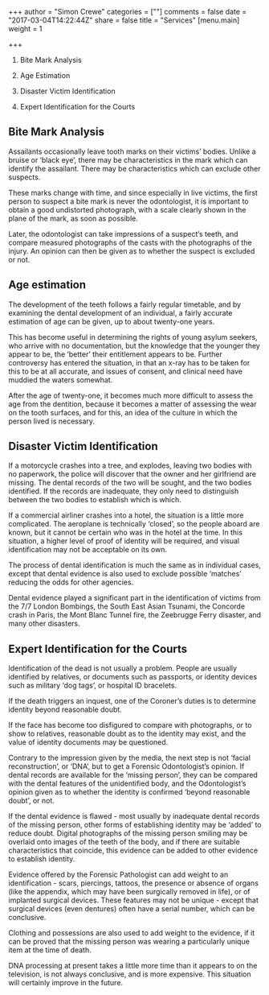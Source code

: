 +++
author = "Simon Crewe"
categories = [""]
comments = false
date = "2017-03-04T14:22:44Z"
share = false
title = "Services"
[menu.main]
weight = 1

+++
1.  Bite Mark Analysis

2.  Age Estimation

3.  Disaster Victim Identification

4.  Expert Identification for the Courts

## Bite Mark Analysis

Assailants occasionally leave tooth marks on their victims’ bodies. Unlike a bruise or ‘black eye’, there may be characteristics in the mark which can identify the assailant. There may be characteristics which can exclude other suspects.

These marks change with time, and since especially in live victims, the first person to suspect a bite mark is never the odontologist, it is important to obtain a good undistorted photograph, with a scale clearly shown in the plane of the mark, as soon as possible.

Later, the odontologist can take impressions of a suspect’s teeth, and compare measured photographs of the casts with the photographs of the injury. An opinion can then be given as to whether the suspect is excluded or not.

## Age estimation

The development of the teeth follows a fairly regular timetable, and by examining the dental development of an individual, a fairly accurate estimation of age can be given, up to about twenty-one years.

This has become useful in determining the rights of young asylum seekers, who arrive with no documentation, but the knowledge that the younger they appear to be, the ‘better’ their entitlement appears to be. Further controversy has entered the situation, in that an x-ray has to be taken for this to be at all accurate, and issues of consent, and clinical need have muddied the waters somewhat.

After the age of twenty-one, it becomes much more difficult to assess the age from the dentition, because it becomes a matter of assessing the wear on the tooth surfaces, and for this, an idea of the culture in which the person lived is necessary.

## Disaster Victim Identification

If a motorcycle crashes into a tree, and explodes, leaving two bodies with no paperwork, the police will discover that the owner and her girlfriend are missing. The dental records of the two will be sought, and the two bodies identified. If the records are inadequate, they only need to distinguish between the two bodies to establish which is which.

If a commercial airliner crashes into a hotel, the situation is a little more complicated. The aeroplane is technically ‘closed’, so the people aboard are known, but it cannot be certain who was in the hotel at the time. In this situation, a higher level of proof of identity will be required, and visual identification may not be acceptable on its own.

The process of dental identification is much the same as in individual cases, except that dental evidence is also used to exclude possible ‘matches’ reducing the odds for other agencies.

Dental evidence played a significant part in the identification of victims from the 7/7 London Bombings, the South East Asian Tsunami, the Concorde crash in Paris, the Mont Blanc Tunnel fire, the Zeebrugge Ferry disaster, and many other disasters.

## Expert Identification for the Courts

Identification of the dead is not usually a problem. People are usually identified by relatives, or documents such as passports, or identity devices such as military ‘dog tags’, or hospital ID bracelets.

If the death triggers an inquest, one of the Coroner’s duties is to determine identity beyond reasonable doubt.

If the face has become too disfigured to compare with photographs, or to show to relatives, reasonable doubt as to the identity may exist, and the value of identity documents may be questioned.

Contrary to the impression given by the media, the next step is not ‘facial reconstruction’, or ‘DNA’, but to get a Forensic Odontologist’s opinion. If dental records are available for the ‘missing person’, they can be compared with the dental features of the unidentified body, and the Odontologist’s opinion given as to whether the identity is confirmed ‘beyond reasonable doubt’, or not.

If the dental evidence is flawed - most usually by inadequate dental records of the missing person, other forms of establishing identity may be ‘added’ to reduce doubt. Digital photographs of the missing person smiling may be overlaid onto images of the teeth of the body, and if there are suitable characteristics that coincide, this evidence can be added to other evidence to establish identity.

Evidence offered by the Forensic Pathologist can add weight to an identification - scars, piercings, tattoos, the presence or absence of organs (like the appendix, which may have been surgically removed in life), or of implanted surgical devices. These features may not be unique - except that surgical devices (even dentures) often have a serial number, which can be conclusive.

Clothing and possessions are also used to add weight to the evidence, if it can be proved that the missing person was wearing a particularly unique item at the time of death.

DNA processing at present takes a little more time than it appears to on the television, is not always conclusive, and is more expensive. This situation will certainly improve in the future.